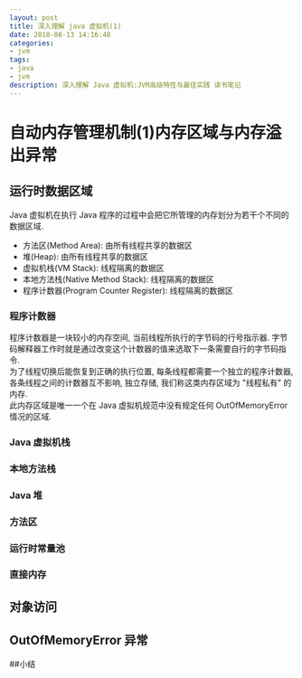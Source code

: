 ```yaml
---
layout: post
title: 深入理解 java 虚拟机(1)
date: 2018-08-13 14:16:48
categories: 
- jvm
tags:
- java
- jvm
description: 深入理解 Java 虚拟机:JVM高级特性与最佳实践 读书笔记
---
```


# 自动内存管理机制(1)内存区域与内存溢出异常

## 运行时数据区域

Java 虚拟机在执行 Java 程序的过程中会把它所管理的内存划分为若干个不同的数据区域.
* 方法区(Method Area): 由所有线程共享的数据区
* 堆(Heap): 由所有线程共享的数据区
* 虚拟机栈(VM Stack): 线程隔离的数据区
* 本地方法栈(Native Method Stack): 线程隔离的数据区
* 程序计数器(Program Counter Register): 线程隔离的数据区

### 程序计数器

程序计数器是一块较小的内存空间, 当前线程所执行的字节码的行号指示器. 字节码解释器工作时就是通过改变这个计数器的值来选取下一条需要自行的字节码指令.
<br>为了线程切换后能恢复到正确的执行位置, 每条线程都需要一个独立的程序计数器, 各条线程之间的计数器互不影响, 独立存储, 我们称这类内存区域为 "线程私有" 的内存.
<br>此内存区域是唯一一个在 Java 虚拟机规范中没有规定任何 OutOfMemoryError 情况的区域.
### Java 虚拟机栈
### 本地方法栈
### Java 堆
### 方法区
### 运行时常量池
### 直接内存

## 对象访问
## OutOfMemoryError 异常
##小结
